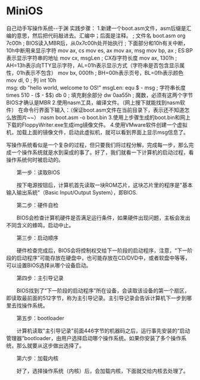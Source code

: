 # MiniOS
自己动手写操作系统--于渊
实践步骤：
1.新建一个boot.asm文件，asm后缀是汇编的意思，然后把代码敲进去。汇编中；后面是注释。
; 文件名 boot.asm 
org 7c00h                     ; BIOS读入MBR后，从0x7c00h处开始执行 
; 下面部分和10h有关中断，10h中断用来显示字符
mov ax, cs
mov es, ax
mov ax, msg
mov bp, ax                    ; ES:BP表示显示字符串的地址
mov cx, msgLen                ; CX存字符长度
mov ax, 1301h                 ; AH=13h表示向TTY显示字符，AL=01h表示显示方式（字符串是否包含显示属性，01h表示不包含）
mov bx, 000fh                 ; BH=00h表示页号，BL=0fh表示颜色
mov dl, 0                     ; 列
int 10h  
msg: db "hello world, welcome to OS!"
msgLen: equ $ - msg           ; 字符串长度
times 510 - ($ - $$) db 0     ; 填充剩余部分
dw 0aa55h                     ; 魔数，必须有这两个字节BIOS才确认是MBR
2.使用nasm工具，编译文件。（网上搜下就能找到nasm软件）
在命令行界面下输入：（保证boot.asm文件在当前目录下，表示还不知道怎么放图片~~）
nasm boot.asm -o boot.bin
3.使用上步骤生成的boot.bin和网上下载的FloppyWriter.exe生成img镜像文件。
4.使用VMware软件创建一个虚拟机，加载上面的镜像文件，启动此虚拟机，就可以看到界面上显示msg信息了。

写操作系统看似是一个复杂的过程，但只要我们将过程分解，完成每一步，那么完成一个操作系统就是水到渠成的事了。好了，我们就看一下计算机的启动过程，看操作系统何时被启动的。

　　第一步：读取BIOS

　　按下电源按钮后，计算机首先读取一块ROM芯片，这块芯片里的程序是"基本输入输出系統"（Basic Input/Output System），即BIOS.

　　第二步：硬件自检 

　　BIOS会检查计算机硬件是否满足运行条件，如果硬件出现问题，主板会发出不同含义的蜂鸣，启动中止。

　　第三步：启动顺序

　　硬件检查完成后，BIOS会将控制权交给下一阶段的启动程序，注意，“下一阶段的启动程序”可能存放在硬盘中，也可能存放在CD/DVD中，或者软盘中等等，可以设置BIOS选择从哪个设备启动。

　　第四步：主引导记录

　　BIOS找到了“下一阶段的启动程序”所在设备，会读取该设备的第一个扇区，即读取最前面的512字节，称为主引导记录。主引导记录会告诉计算机下一步到哪里去找操作系统。

　　第五步：bootloader

　　计算机读取"主引导记录"前面446字节的机器码之后，运行事先安装的“启动管理器”bootloader，由用户选择启动哪个操作系统。如果你安装了多个操作系统，那么就要从这步做出选择了。

　　第六步：加载内核

　　好了，选择操作系统（内核）后，会加载内核，下面就交给内核去处理了。
